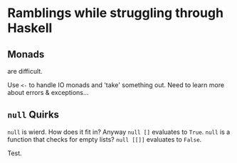 # Ramblings while struggling through Haskell

## Monads

are difficult.

Use `<-` to handle IO monads and 'take' something out. Need to learn more about errors & exceptions...

## `null` Quirks

`null` is wierd. How does it fit in? Anyway `null []` evaluates to `True`. `null` is a function that checks for empty lists? `null [[]]` evaluates to `False`.

Test.
